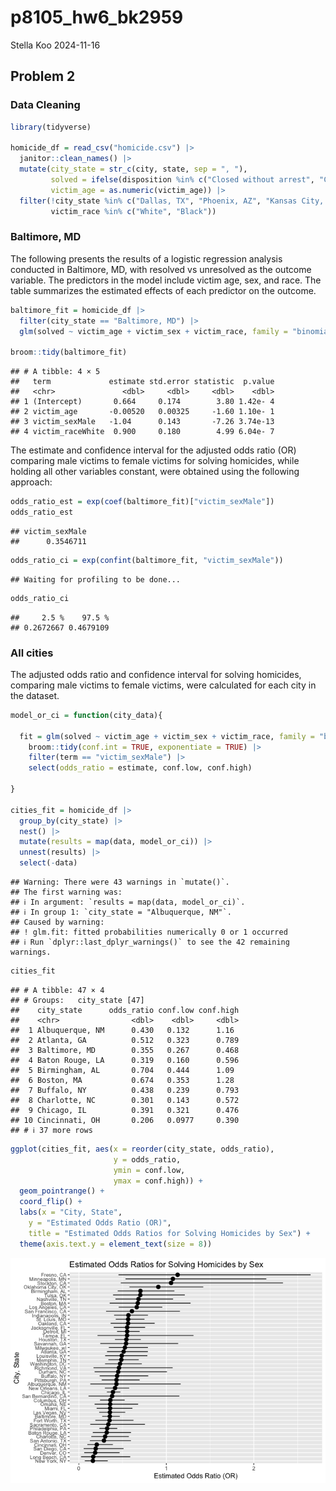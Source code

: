 p8105_hw6_bk2959
================
Stella Koo
2024-11-16

## Problem 2

### Data Cleaning

``` r
library(tidyverse)

homicide_df = read_csv("homicide.csv") |>
  janitor::clean_names() |>
  mutate(city_state = str_c(city, state, sep = ", "),
         solved = ifelse(disposition %in% c("Closed without arrest", "Closed by arrest"), 1, 0), 
         victim_age = as.numeric(victim_age)) |>
  filter(!city_state %in% c("Dallas, TX", "Phoenix, AZ", "Kansas City, MO", "Tulsa, AL"),
         victim_race %in% c("White", "Black"))
```

### Baltimore, MD

The following presents the results of a logistic regression analysis
conducted in Baltimore, MD, with resolved vs unresolved as the outcome
variable. The predictors in the model include victim age, sex, and race.
The table summarizes the estimated effects of each predictor on the
outcome.

``` r
baltimore_fit = homicide_df |>
  filter(city_state == "Baltimore, MD") |>
  glm(solved ~ victim_age + victim_sex + victim_race, family = "binomial", data = _)

broom::tidy(baltimore_fit)
```

    ## # A tibble: 4 × 5
    ##   term             estimate std.error statistic  p.value
    ##   <chr>               <dbl>     <dbl>     <dbl>    <dbl>
    ## 1 (Intercept)       0.664     0.174        3.80 1.42e- 4
    ## 2 victim_age       -0.00520   0.00325     -1.60 1.10e- 1
    ## 3 victim_sexMale   -1.04      0.143       -7.26 3.74e-13
    ## 4 victim_raceWhite  0.900     0.180        4.99 6.04e- 7

The estimate and confidence interval for the adjusted odds ratio (OR)
comparing male victims to female victims for solving homicides, while
holding all other variables constant, were obtained using the following
approach:

``` r
odds_ratio_est = exp(coef(baltimore_fit)["victim_sexMale"])
odds_ratio_est
```

    ## victim_sexMale 
    ##      0.3546711

``` r
odds_ratio_ci = exp(confint(baltimore_fit, "victim_sexMale"))
```

    ## Waiting for profiling to be done...

``` r
odds_ratio_ci
```

    ##     2.5 %    97.5 % 
    ## 0.2672667 0.4679109

### All cities

The adjusted odds ratio and confidence interval for solving homicides,
comparing male victims to female victims, were calculated for each city
in the dataset.

``` r
model_or_ci = function(city_data){
  
  fit = glm(solved ~ victim_age + victim_sex + victim_race, family = "binomial", data = city_data) |>
    broom::tidy(conf.int = TRUE, exponentiate = TRUE) |>
    filter(term == "victim_sexMale") |>
    select(odds_ratio = estimate, conf.low, conf.high)
  
}

cities_fit = homicide_df |>
  group_by(city_state) |>
  nest() |>
  mutate(results = map(data, model_or_ci)) |>
  unnest(results) |>
  select(-data)
```

    ## Warning: There were 43 warnings in `mutate()`.
    ## The first warning was:
    ## ℹ In argument: `results = map(data, model_or_ci)`.
    ## ℹ In group 1: `city_state = "Albuquerque, NM"`.
    ## Caused by warning:
    ## ! glm.fit: fitted probabilities numerically 0 or 1 occurred
    ## ℹ Run `dplyr::last_dplyr_warnings()` to see the 42 remaining warnings.

``` r
cities_fit 
```

    ## # A tibble: 47 × 4
    ## # Groups:   city_state [47]
    ##    city_state      odds_ratio conf.low conf.high
    ##    <chr>                <dbl>    <dbl>     <dbl>
    ##  1 Albuquerque, NM      0.430   0.132      1.16 
    ##  2 Atlanta, GA          0.512   0.323      0.789
    ##  3 Baltimore, MD        0.355   0.267      0.468
    ##  4 Baton Rouge, LA      0.319   0.160      0.596
    ##  5 Birmingham, AL       0.704   0.444      1.09 
    ##  6 Boston, MA           0.674   0.353      1.28 
    ##  7 Buffalo, NY          0.438   0.239      0.793
    ##  8 Charlotte, NC        0.301   0.143      0.572
    ##  9 Chicago, IL          0.391   0.321      0.476
    ## 10 Cincinnati, OH       0.206   0.0977     0.390
    ## # ℹ 37 more rows

``` r
ggplot(cities_fit, aes(x = reorder(city_state, odds_ratio), 
                       y = odds_ratio, 
                       ymin = conf.low, 
                       ymax = conf.high)) +
  geom_pointrange() +
  coord_flip() +
  labs(x = "City, State",
    y = "Estimated Odds Ratio (OR)",
    title = "Estimated Odds Ratios for Solving Homicides by Sex") +  
  theme(axis.text.y = element_text(size = 8))
```

![](p8105_hw6_bk2959_files/figure-gfm/unnamed-chunk-5-1.png)<!-- -->
